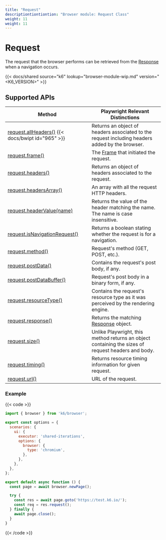 ```yaml
---
title: "Request"
descriptiontiontiontion: "Browser module: Request Class"
weight: 11
weight: 11
---
```


# Request

The request that the browser performs can be retrieved from the [Response](https://grafana.com/docs/k6/<K6_VERSION>/javascript-api/k6-experimental/browser/response) when a navigation occurs.

{{< docs/shared source="k6" lookup="browser-module-wip.md" version="<K6_VERSION>" >}}

## Supported APIs

| Method                                                                                                                                                 | Playwright Relevant Distinctions                                                                                                  |
| ------------------------------------------------------------------------------------------------------------------------------------------------------ | --------------------------------------------------------------------------------------------------------------------------------- |
| [request.allHeaders()](https://grafana.com/docs/k6/<K6_VERSION>/javascript-api/k6-experimental/browser/request/allheaders) {{< docs/bwipt id="965" >}} | Returns an object of headers associated to the request including headers added by the browser.                                    |
| [request.frame()](https://grafana.com/docs/k6/<K6_VERSION>/javascript-api/k6-experimental/browser/request/frame)                                       | The [Frame](https://grafana.com/docs/k6/<K6_VERSION>/javascript-api/k6-experimental/browser/frame/) that initiated the request.   |
| [request.headers()](https://grafana.com/docs/k6/<K6_VERSION>/javascript-api/k6-experimental/browser/request/headers)                                   | Returns an object of headers associated to the request.                                                                           |
| [request.headersArray()](https://grafana.com/docs/k6/<K6_VERSION>/javascript-api/k6-experimental/browser/request/headersarray)                         | An array with all the request HTTP headers.                                                                                       |
| [request.headerValue(name)](https://grafana.com/docs/k6/<K6_VERSION>/javascript-api/k6-experimental/browser/request/headervalue)                       | Returns the value of the header matching the name. The name is case insensitive.                                                  |
| [request.isNavigationRequest()](https://grafana.com/docs/k6/<K6_VERSION>/javascript-api/k6-experimental/browser/request/isnavigationrequest)           | Returns a boolean stating whether the request is for a navigation.                                                                |
| [request.method()](https://grafana.com/docs/k6/<K6_VERSION>/javascript-api/k6-experimental/browser/request/method)                                     | Request's method (GET, POST, etc.).                                                                                               |
| [request.postData()](https://grafana.com/docs/k6/<K6_VERSION>/javascript-api/k6-experimental/browser/request/postdata)                                 | Contains the request's post body, if any.                                                                                         |
| [request.postDataBuffer()](https://grafana.com/docs/k6/<K6_VERSION>/javascript-api/k6-experimental/browser/request/postdatabuffer)                     | Request's post body in a binary form, if any.                                                                                     |
| [request.resourceType()](https://grafana.com/docs/k6/<K6_VERSION>/javascript-api/k6-experimental/browser/request/resourcetype)                         | Contains the request's resource type as it was perceived by the rendering engine.                                                 |
| [request.response()](https://grafana.com/docs/k6/<K6_VERSION>/javascript-api/k6-experimental/browser/request/response)                                 | Returns the matching [Response](https://grafana.com/docs/k6/<K6_VERSION>/javascript-api/k6-experimental/browser/response) object. |
| [request.size()](https://grafana.com/docs/k6/<K6_VERSION>/javascript-api/k6-experimental/browser/request/size)                                         | Unlike Playwright, this method returns an object containing the sizes of request headers and body.                                |
| [request.timing()](https://grafana.com/docs/k6/<K6_VERSION>/javascript-api/k6-experimental/browser/request/timing)                                     | Returns resource timing information for given request.                                                                            |
| [request.url()](https://grafana.com/docs/k6/<K6_VERSION>/javascript-api/k6-experimental/browser/request/url)                                           | URL of the request.                                                                                                               |

### Example

{{< code >}}

```javascript
import { browser } from 'k6/browser';

export const options = {
  scenarios: {
    ui: {
      executor: 'shared-iterations',
      options: {
        browser: {
          type: 'chromium',
        },
      },
    },
  },
};

export default async function () {
  const page = await browser.newPage();

  try {
    const res = await page.goto('https://test.k6.io/');
    const req = res.request();
  } finally {
    await page.close();
  }
}
```

{{< /code >}}
